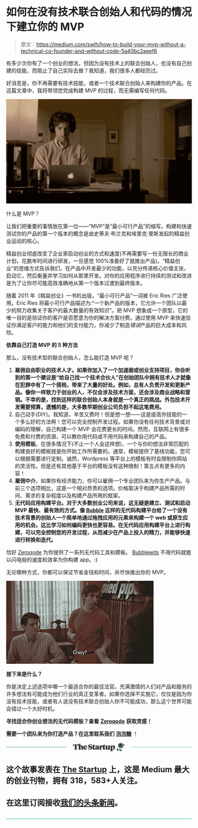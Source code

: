 # 如何在没有技术联合创始人和代码的情况下建立你的 MVP

> 原文：<https://medium.com/swlh/how-to-build-your-mvp-without-a-technical-co-founder-and-without-code-5a40bc2aeef6>

有多少次你有了一个创业的想法，但因为没有技术上的联合创始人，也没有自己创建的技能，而阻止了自己实际去做？我知道，我们很多人都经历过。

好消息是，你不再需要有技术技能，或者一个技术联合创始人来构建你的产品。在这篇文章中，我将带领您完成构建 MVP 的过程，而无需编写任何代码。

![](img/0ace101a51e4d3d2817e70fe3b0a917d.png)

什么是 MVP？

让我们把重要的事情放在第一位——“MVP”是“最小可行产品”的缩写。构建和快速测试你的产品的第一个版本的概念是由史蒂夫·布兰克和埃里克·里斯发起的精益创业运动的核心。

精益创业彻底改变了企业家启动创业的方式和速度(不再需要写一份无限长的商业计划，花数年时间进行研发，一旦感觉 100%准备好了就推出产品)。“精益创业”的思维方式告诉我们，在产品中开发最少的功能，以充分传递核心价值主张，启动它，然后衡量并学习如何从那里开发。对你的应用程序进行持续的测试和改进是为了让你尽可能高效准确地从第一个版本过渡到最终版本。

随着 2011 年《精益创业》一书的出版，“最小可行产品”一词被 Eric Ries 广泛使用。Eric Ries 将最小可行产品描述为:“一个新产品的版本，它允许一个团队以最少的努力收集关于客户的最大数量的有效知识”。把 MVP 想象成一个原型，它的唯一目的是验证你的客户是否愿意为你的解决方案付费。通过使用 MVP 来快速验证你满足客户的能力和他们的支付能力，你减少了制造*错误*产品的巨大成本和风险。

**依靠自己打造 MVP 的 5 种方法**

那么，没有技术型的联合创始人，怎么能打造 MVP 呢？

1.  **雇佣自由职业的技术人才。如果你加入了一个加速器或创业支持项目，你会听到的第一个建议是“给自己找一个技术合伙人”在创始团队中拥有技术人才就像在犯罪中有了一个搭档，带来了大量的好处。例如，总有人负责开发和更新产品。像你一样致力于创业的人，不仅会涉及技术方面，还会涉及商业战略和营销。不幸的是，找到这样的联合创始人本身就是一个真正的挑战。外包技术开发需要预算，遗憾的是，大多数早期创业公司负担不起这笔费用。**
2.  自己动手(DIY)。我知道，辛苦又费时！但是想一想——这是提高你技能的一个多么好的方法啊！您可以完全控制开发过程。如果你没有任何技术背景或对编码的理解，自己构建一个 MVP 会花费更长的时间。然而，互联网上有很多免费和付费的资源，可以教你用代码或不用代码来构建自己的产品。
3.  **使用模板**。在很多情况下(不止一个人会这样想)，一个与你的想法非常匹配的构建良好的模板就是你开始工作所需要的。通常，模板提供了基线功能，您可以根据需要进行定制。诚然，Wordpress 等平台上的模板有时会限制你网站的灵活性。但是还有其他基于平台的模板没有这种限制！第五点有更多的内容！
4.  **雇佣中介**。如果你有经济能力，你可以雇佣一个专业团队来为你生产产品。与前三个选项相比，这是一个相对昂贵的选项。价格取决于构建产品所需的时间、需求的复杂程度以及构建产品所用的框架。
5.  **无代码应用构建平台。对于大多数创业公司来说，这无疑是建立、测试和启动 MVP 最快、最有效的方式。像 [Bubble](https://bubble.is/?ref=9BJPDWAH) 这样的无代码构建平台给了一个没有技术背景的创始人一个简单地通过拖拽应用的元素来构建一个 web 或原生应用的机会。这比学习如何编码更快也更容易。在无代码应用构建平台上进行构建，可以完全控制您的开发过程，从而减少在产品上投入的精力，并能够快速进行转换和迭代。**

恰好 [Zeroqode](https://zeroqode.com?utm_source=Blog&utm_medium=blog_post&utm_campaign=HowToBuildMVP&utm_content=ZeroqodeLink) 为你提供了一系列无代码工具和模板。 [Bubblewits](https://bubblewits.com?utm_source=Blog&utm_medium=blog_post&utm_campaign=HowToBuildMVP&utm_content=BubblewitsLink) 不用代码就能以闪电般的速度和效率为你构建 app。:)

无论哪种方式，你都可以保证节省金钱和时间，并尽快推出你的 MVP。

![](img/adf072b84fe74e01e9e3697b405e5277.png)

**接下来是什么？**

你是决定上述选项中哪一个最适合你的最佳法官。充满激情的人们对产品和服务的许多想法有可能成为他们行业的真正变革者。如果你选择不实施它，仅仅是因为你没有技术技能，或者有人说没有技术联合创始人你不可能成功，那么这个世界可能会错过一个大好时机。

**寻找适合你创业想法的无代码模板？查看** [**Zeroqode**](https://zeroqode.com?utm_source=Blog&utm_medium=blog_post&utm_campaign=HowToBuildMVP&utm_content=ZeroqodeLink) **获取灵感！**

**需要一个团队来为你打造产品？在这里联系我们** [**泡泡糖**](https://bubblewits.com?utm_source=Blog&utm_medium=blog_post&utm_campaign=HowToBuildMVP&utm_content=BubblewitsLink) ！

[![](img/308a8d84fb9b2fab43d66c117fcc4bb4.png)](https://medium.com/swlh)

## 这个故事发表在 [The Startup](https://medium.com/swlh) 上，这是 Medium 最大的创业刊物，拥有 318，583+人关注。

## 在这里订阅接收[我们的头条新闻](http://growthsupply.com/the-startup-newsletter/)。

[![](img/b0164736ea17a63403e660de5dedf91a.png)](https://medium.com/swlh)